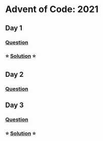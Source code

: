 # Advent of Code: 2021

## Day 1

### [Question](https://adventofcode.com/2021/day/1)
### ⭐ [Solution](./1) ⭐

## Day 2

### [Question](https://adventofcode.com/2021/day/2)

## Day 3

### [Question](https://adventofcode.com/2021/day/3)
### ⭐ [Solution](./3) ⭐